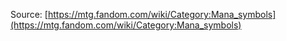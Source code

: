 Source: [https://mtg.fandom.com/wiki/Category:Mana_symbols](https://mtg.fandom.com/wiki/Category:Mana_symbols)
